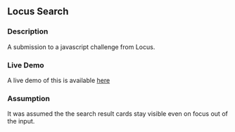 ## Locus Search

### Description

A submission to a javascript challenge from Locus.

### Live Demo
A live demo of this is available [here](http://parthipan.co.in/locus-test/)

### Assumption

It was assumed the the search result cards stay visible even on focus out of the input.
